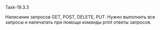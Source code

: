 Task-19.3.3

Написание запросов GET, POST, DELETE, PUT. 
Нужно выполнить все запросы и напечатать при помощи команды print ответы запросов.
